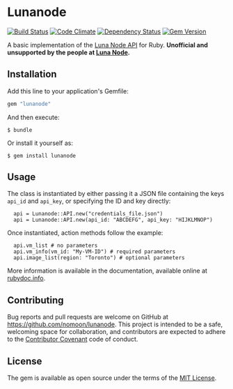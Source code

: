 # Lunanode

[![Build Status](https://travis-ci.org/nomoon/lunanode.svg?branch=master)](https://travis-ci.org/nomoon/lunanode)
[![Code Climate](https://codeclimate.com/github/nomoon/lunanode/badges/gpa.svg)](https://codeclimate.com/github/nomoon/lunanode)
[![Dependency Status](https://gemnasium.com/badges/github.com/nomoon/lunanode.svg)](https://gemnasium.com/github.com/nomoon/lunanode)
[![Gem Version](https://badge.fury.io/rb/lunanode.svg)](https://badge.fury.io/rb/lunanode)

A basic implementation of the [Luna Node API](https://wiki.lunanode.com/index.php/API) for Ruby.
**Unofficial and unsupported by the people at [Luna Node](https://lunanode.com).**

## Installation

Add this line to your application's Gemfile:

```ruby
gem "lunanode"
```

And then execute:

    $ bundle

Or install it yourself as:

    $ gem install lunanode

## Usage

The class is instantiated by either passing it a JSON file containing the keys `api_id` and `api_key`, or specifying the ID and key directly:
```
  api = Lunanode::API.new("credentials_file.json")
  api = Lunanode::API.new(api_id: "ABCDEFG", api_key: "HIJKLMNOP")
```

Once instantiated, action methods follow the example:

```
  api.vm_list # no parameters
  api.vm_info(vm_id: "My-VM-ID") # required parameters
  api.image_list(region: "Toronto") # optional parameters
```

More information is available in the documentation, available online at [rubydoc.info](http://www.rubydoc.info/github/nomoon/lunanode).

## Contributing

Bug reports and pull requests are welcome on GitHub at https://github.com/nomoon/lunanode. This project is intended to be a safe, welcoming space for collaboration, and contributors are expected to adhere to the [Contributor Covenant](http://contributor-covenant.org) code of conduct.


## License

The gem is available as open source under the terms of the [MIT License](http://opensource.org/licenses/MIT).
